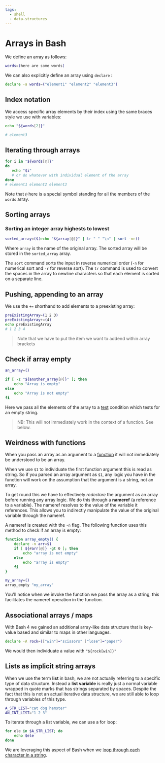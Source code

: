 ```yaml
---
tags:
  - shell
  - data-structures
---
```


# Arrays in Bash

We define an array as follows:

```bash
words=(here are some words)
```

We can also explicitly define an array using `declare` :

```bash
declare -a words=("element1" "element2" "element3")
```

## Index notation

We access specific array elements by their index using the same braces style we
use with variables:

```bash
echo "${words[2]}"

# element3
```

## Iterating through arrays

```bash
for i in "${words[@]}"
do
   echo "$i"
   # or do whatever with individual element of the array
done
# element1 element2 element3
```

Note that `@` here is a special symbol standing for all the members of the
`words` array.

## Sorting arrays

### Sorting an integer array highests to lowest

```bash
sorted_array=($(echo "${array[@]}" | tr " " "\n" | sort -nr))
```

Where `array` is the name of the original array. The sorted array will be stored
in the `sorted_array` array.

The `sort` command sorts the input in reverse numerical order (`-n` for
numerical sort and `-r` for reverse sort). The `tr` command is used to convert
the spaces in the array to newline characters so that each element is sorted on
a separate line.

## Pushing, appending to an array

We use the `+=` shorthand to add elements to a preexisting array:

```bash
preExistingArray=(1 2 3)
preExistingArray+=(4)
echo preExistingArray
# 1 2 3 4

```

> Note that we have to put the item we want to addend within array brackets

## Check if array empty

```sh
an_array=()

if [ -z "${another_array[@]}" ]; then
    echo "Array is empty"
else
    echo "Array is not empty"
fi
```

Here we pass all the elements of the array to a
[test](Test_values_in_Bash.md) condition which
tests for an empty string.

> NB: This will not immediately work in the context of a function. See below.

## Weirdness with functions

When you pass an array as an argument to a
[function](Functions_in_Bash.md) it will not
immediately be understood to be an array.

When we use `$1` to individuate the first function argument this is read as
string. So if you parsed an array argument as `$1`, any logic you have in the
function will work on the assumption that the argument is a string, not an
array.

To get round this we have to effectively _redeclare_ the argument as an array
before running any array logic. We do this through a **nameref** (a reference to
a variable). The nameref resolves to the value of the variable it references.
This allows you to indirectly manipulate the value of the original variable
through the nameref.

A nameref is created with the `-n` flag. The following function uses this method
to check if an array is empty:

```sh
function array_empty() {
    declare -n arr=$1
    if [ ${#arr[@]} -gt 0 ]; then
        echo "array is not empty"
    else
        echo "array is empty"
    fi
}

my_array=()
array_empty "my_array"
```

You'll notice when we invoke the function we pass the array as a string, this
facilitates the nameref operation in the function.

## Associational arrays / maps

With Bash 4 we gained an additional array-like data structure that is key-value
based and similar to maps in other languages.

```bash
declare -A rock=(["win"]="scissors" ["lose"]="paper")
```

We would then individuate a value with `"${rock[win]}"`

## Lists as implicit string arrays

When we use the term **list** in bash, we are not actually referring to a
specific type of data structure. Instead a **list variable** is really just a
normal variable wrapped in quote marks that has strings separated by spaces.
Despite the fact that this is not an actual iterative data structure, we are
still able to loop through variables of this type.

```bash
A_STR_LIST="cat dog hamster"
AN_INT_LIST="1 2 3"
```

To iterate through a list variable, we can use a for loop:

```bash
for ele in $A_STR_LIST; do
    echo $ele
done
```

We are leveraging this aspect of Bash when we
[loop through each character in a string](Strings_in_bash.md#loop-through-each-character-in-a-string).

